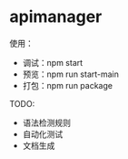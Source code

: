 # apimanager

使用：

- 调试：npm start
- 预览：npm run start-main
- 打包：npm run package

TODO:

- 语法检测规则
- 自动化测试
- 文档生成
